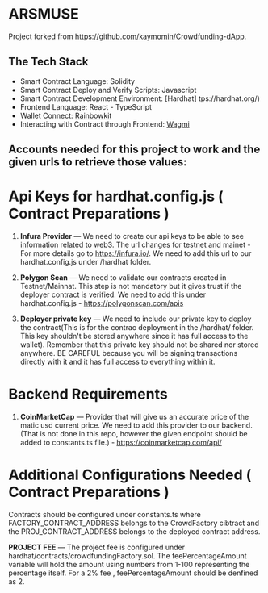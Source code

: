 # ARSMUSE

Project forked from https://github.com/kaymomin/Crowdfunding-dApp. 

## The Tech Stack

- Smart Contract Language: Solidity
- Smart Contract Deploy and Verify Scripts: Javascript
- Smart Contract Development Environment: [Hardhat]         tps://hardhat.org/)
- Frontend Language: React - TypeScript
- Wallet Connect: [Rainbowkit](https://www.rainbowkit.com/)
- Interacting with Contract through Frontend: [Wagmi](https://wagmi.sh/)

## Accounts needed for this project to work and the given urls to retrieve those values:
# Api Keys for hardhat.config.js ( Contract Preparations )

1. **Infura Provider** — We need to create our api keys to be able to see information related to web3. The url changes for testnet and mainet - For more details go to https://infura.io/. We need to add this url to our hardhat.config.js under /hardhat folder.

2. **Polygon Scan** — We need to validate our contracts created in Testnet/Mainnat. This step is not mandatory but it gives trust if the deployer contract is verified. We need to add this under hardhat.config.js - https://polygonscan.com/apis

3. **Deployer private key** — We need to include our private key to deploy the contract(This is for the contrac deployment in the /hardhat/ folder. This key shouldn't be stored anywhere since it has full access to the wallet). Remember that this private key should not be shared nor stored anywhere. BE CAREFUL because you will be signing transactions directly with it and it has full access to everything within it.

# Backend Requirements

1. **CoinMarketCap** — Provider that will give us an accurate price of the matic usd current price. We need to add this provider to our backend. (That is not done in this repo, however the given endpoint should be added to constants.ts file.) - https://coinmarketcap.com/api/

# Additional Configurations Needed ( Contract Preparations )

Contracts should be configured under constants.ts where FACTORY_CONTRACT_ADDRESS belongs to the CrowdFactory cibtract and the PROJ_CONTRACT_ADDRESS belongs to the deployed contract address.
 
**PROJECT FEE** — The project fee is configured under hardhat/contracts/crowdfundingFactory.sol. The feePercentageAmount variable  will hold the amount using numbers from 1-100 representing the percentage itself. For a 2% fee , feePercentageAmount should be denfined as 2.
